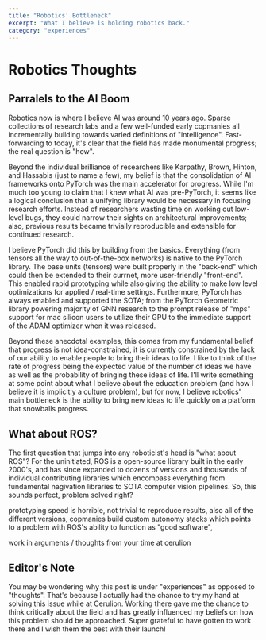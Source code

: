 ```yaml
---
title: "Robotics' Bottleneck"
excerpt: "What I believe is holding robotics back."
category: "experiences"
---
```


# Robotics Thoughts

## Parralels to the AI Boom 

Robotics now is where I believe AI was around 10 years ago. Sparse collections of research labs and a few well-funded early copmanies all incrementally building towards varied definitions of "intelligence". Fast-forwarding to today, it's clear that the field has made monumental progress; the real question is "how". 

Beyond the individual brilliance of researchers like Karpathy, Brown, Hinton, and Hassabis (just to name a few), my belief is that the consolidation of AI frameworks onto PyTorch was the main accelerator for progress. While I'm much too young to claim that I knew what AI was pre-PyTorch, it seems like a logical conclusion that a unifying library would be necessary in focusing research efforts. Instead of researchers wasting time on working out low-level bugs, they could narrow their sights on architectural improvements; also, previous results became trivially reproducible and extensible for continued research. 

I believe PyTorch did this by building from the basics. Everything (from tensors all the way to out-of-the-box networks) is native to the PyTorch library. The base units (tensors) were built properly in the "back-end" which could then be extended to their currnet, more user-friendly "front-end". This enabled rapid prototyping while also giving the ability to make low level optimizations for applied / real-time settings. Furthermore, PyTorch has always enabled and supported the SOTA; from the PyTorch Geometric library powering majority of GNN research to the prompt release of "mps" support for mac silicon users to utilize their GPU to the immediate support of the ADAM optimizer when it was released. 

Beyond these anecdotal examples, this comes from my fundamental belief that progress is not idea-constrained, it is currently constrained by the lack of our ability to enable people to bring their ideas to life. I like to think of the rate of progress being the expected value of the number of ideas we have as well as the probability of bringing these ideas of life. I'll write something at some point about what I believe about the education problem (and how I believe it is implicitly a culture problem), but for now, I believe robotics' main bottleneck is the ability to bring new ideas to life quickly on a platform that snowballs progress. 

## What about ROS? 

The first question that jumps into any roboticist's head is "what about ROS"? For the uninitiated, ROS is a open-source library built in the early 2000's, and has since expanded to dozens of versions and thousands of individual contributing libraries which encompass everything from fundamental nagivation libraries to SOTA computer vision pipelines. So, this sounds perfect, problem solved right? 

prototyping speed is horrible, not trivial to reproduce results, also all of the different versions, copmanies build custom autonomy stacks which points to a problem with ROS's ability to function as "good software",  

work in arguments / thoughts from your time at cerulion

## Editor's Note 

You may be wondering why this post is under "experiences" as opposed to "thoughts". That's because I actually had the chance to try my hand at solving this issue while at Cerulion. Working there gave me the chance to think critically about the field and has greatly influenced my beliefs on how this problem should be approached. Super grateful to have gotten to work there and I wish them the best with their launch! 
